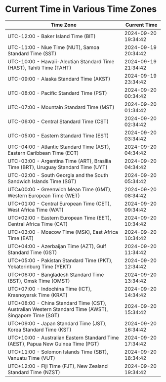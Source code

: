 # Current Time in Various Time Zones

| Time Zone | Current Time |
|-----------|--------------|
| UTC-12:00 - Baker Island Time (BIT) | 2024-09-20 19:34:42 |
| UTC-11:00 - Niue Time (NUT), Samoa Standard Time (SST) | 2024-09-19 20:34:42 |
| UTC-10:00 - Hawaii-Aleutian Standard Time (HAST), Tahiti Time (TAHT) | 2024-09-19 21:34:42 |
| UTC-09:00 - Alaska Standard Time (AKST) | 2024-09-19 23:34:42 |
| UTC-08:00 - Pacific Standard Time (PST) | 2024-09-20 00:34:42 |
| UTC-07:00 - Mountain Standard Time (MST) | 2024-09-20 01:34:42 |
| UTC-06:00 - Central Standard Time (CST) | 2024-09-20 02:34:42 |
| UTC-05:00 - Eastern Standard Time (EST) | 2024-09-20 03:34:42 |
| UTC-04:00 - Atlantic Standard Time (AST), Eastern Caribbean Time (ECT) | 2024-09-20 04:34:42 |
| UTC-03:00 - Argentina Time (ART), Brasília Time (BRT), Uruguay Standard Time (UYT) | 2024-09-20 04:34:42 |
| UTC-02:00 - South Georgia and the South Sandwich Islands Time (SGT) | 2024-09-20 05:34:42 |
| UTC±00:00 - Greenwich Mean Time (GMT), Western European Time (WET) | 2024-09-20 08:34:42 |
| UTC+01:00 - Central European Time (CET), West Africa Time (WAT) | 2024-09-20 09:34:42 |
| UTC+02:00 - Eastern European Time (EET), Central Africa Time (CAT) | 2024-09-20 10:34:42 |
| UTC+03:00 - Moscow Time (MSK), East Africa Time (EAT) | 2024-09-20 10:34:42 |
| UTC+04:00 - Azerbaijan Time (AZT), Gulf Standard Time (GST) | 2024-09-20 11:34:42 |
| UTC+05:00 - Pakistan Standard Time (PKT), Yekaterinburg Time (YEKT) | 2024-09-20 12:34:42 |
| UTC+06:00 - Bangladesh Standard Time (BST), Omsk Time (OMST) | 2024-09-20 13:34:42 |
| UTC+07:00 - Indochina Time (ICT), Krasnoyarsk Time (KRAT) | 2024-09-20 14:34:42 |
| UTC+08:00 - China Standard Time (CST), Australian Western Standard Time (AWST), Singapore Time (SGT) | 2024-09-20 15:34:42 |
| UTC+09:00 - Japan Standard Time (JST), Korea Standard Time (KST) | 2024-09-20 16:34:42 |
| UTC+10:00 - Australian Eastern Standard Time (AEST), Papua New Guinea Time (PGT) | 2024-09-20 17:34:42 |
| UTC+11:00 - Solomon Islands Time (SBT), Vanuatu Time (VUT) | 2024-09-20 18:34:42 |
| UTC+12:00 - Fiji Time (FJT), New Zealand Standard Time (NZST) | 2024-09-20 19:34:42 |
